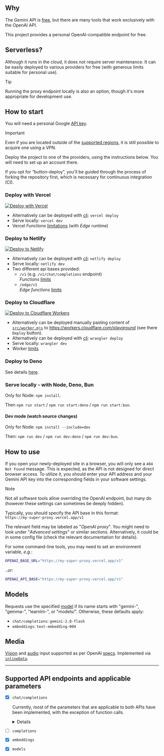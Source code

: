 ## Why

The Gemini API is [free](https://ai.google.dev/pricing "limits applied!"),
but there are many tools that work exclusively with the OpenAI API.

This project provides a personal OpenAI-compatible endpoint for free.


## Serverless?

Although it runs in the cloud, it does not require server maintenance.
It can be easily deployed to various providers for free
(with generous limits suitable for personal use).

> [!TIP]
> Running the proxy endpoint locally is also an option,
> though it's more appropriate for development use.


## How to start

You will need a personal Google [API key](https://makersuite.google.com/app/apikey).

> [!IMPORTANT]
> Even if you are located outside of the [supported regions](https://ai.google.dev/gemini-api/docs/available-regions#available_regions),
> it is still possible to acquire one using a VPN.

Deploy the project to one of the providers, using the instructions below.
You will need to set up an account there.

If you opt for “button-deploy”, you'll be guided through the process of forking the repository first,
which is necessary for continuous integration (CI).


### Deploy with Vercel

 [![Deploy with Vercel](https://vercel.com/button)](https://vercel.com/new/clone?repository-url=https://github.com/PublicAffairs/openai-gemini&repository-name=my-openai-gemini)
- Alternatively can be deployed with [cli](https://vercel.com/docs/cli):
  `vercel deploy`
- Serve locally: `vercel dev`
- Vercel _Functions_ [limitations](https://vercel.com/docs/functions/limitations) (with _Edge_ runtime)


### Deploy to Netlify

[![Deploy to Netlify](https://www.netlify.com/img/deploy/button.svg)](https://app.netlify.com/start/deploy?repository=https://github.com/PublicAffairs/openai-gemini&integrationName=integrationName&integrationSlug=integrationSlug&integrationDescription=integrationDescription)
- Alternatively can be deployed with [cli](https://docs.netlify.com/cli/get-started/):
  `netlify deploy`
- Serve locally: `netlify dev`
- Two different api bases provided:
  - `/v1` (e.g. `/v1/chat/completions` endpoint)  
    _Functions_ [limits](https://docs.netlify.com/functions/get-started/?fn-language=js#synchronous-function-2)
  - `/edge/v1`  
    _Edge functions_ [limits](https://docs.netlify.com/edge-functions/limits/)


### Deploy to Cloudflare

[![Deploy to Cloudflare Workers](https://deploy.workers.cloudflare.com/button)](https://deploy.workers.cloudflare.com/?url=https://github.com/PublicAffairs/openai-gemini)
- Alternatively can be deployed manually pasting content of [`src/worker.mjs`](src/worker.mjs)
  to https://workers.cloudflare.com/playground (see there `Deploy` button).
- Alternatively can be deployed with [cli](https://developers.cloudflare.com/workers/wrangler/):
  `wrangler deploy`
- Serve locally: `wrangler dev`
- _Worker_ [limits](https://developers.cloudflare.com/workers/platform/limits/#worker-limits)


### Deploy to Deno

See details [here](https://github.com/PublicAffairs/openai-gemini/discussions/19).


### Serve locally - with Node, Deno, Bun

Only for Node: `npm install`.

Then `npm run start` / `npm run start:deno` / `npm run start:bun`.


#### Dev mode (watch source changes)

Only for Node: `npm install --include=dev`

Then: `npm run dev` / `npm run dev:deno` / `npm run dev:bun`.


## How to use
If you open your newly-deployed site in a browser, you will only see a `404 Not Found` message. This is expected, as the API is not designed for direct browser access.
To utilize it, you should enter your API address and your Gemini API key into the corresponding fields in your software settings.

> [!NOTE]
> Not all software tools allow overriding the OpenAI endpoint, but many do
> (however these settings can sometimes be deeply hidden).

Typically, you should specify the API base in this format:  
`https://my-super-proxy.vercel.app/v1`

The relevant field may be labeled as "_OpenAI proxy_".
You might need to look under "_Advanced settings_" or similar sections.
Alternatively, it could be in some config file (check the relevant documentation for details).

For some command-line tools, you may need to set an environment variable, _e.g._:
```sh
OPENAI_BASE_URL="https://my-super-proxy.vercel.app/v1"
```
_..or_:
```sh
OPENAI_API_BASE="https://my-super-proxy.vercel.app/v1"
```


## Models

Requests use the specified [model] if its name starts with "gemini-", "gemma-", "learnlm-", 
or "models/". Otherwise, these defaults apply:

- `chat/completions`: `gemini-2.0-flash`
- `embeddings`: `text-embedding-004`

[model]: https://ai.google.dev/gemini-api/docs/models/gemini


## Media

[Vision] and [audio] input supported as per OpenAI [specs].
Implemented via [`inlineData`](https://ai.google.dev/api/caching#Part).

[vision]: https://platform.openai.com/docs/guides/vision
[audio]: https://platform.openai.com/docs/guides/audio?audio-generation-quickstart-example=audio-in
[specs]: https://platform.openai.com/docs/api-reference/chat/create

---

## Supported API endpoints and applicable parameters

- [x] `chat/completions`

  Currently, most of the parameters that are applicable to both APIs have been implemented,
  with the exception of function calls.
  <details>

  - [x] `messages`
      - [x] `content`
      - [x] `role`
          - [x] "system" (=>`system_instruction`)
          - [x] "user"
          - [x] "assistant"
          - [ ] "tool" (v1beta)
      - [ ] `name`
      - [ ] `tool_calls`
  - [x] `model`
  - [x] `frequency_penalty`
  - [ ] `logit_bias`
  - [ ] `logprobs`
  - [ ] `top_logprobs`
  - [x] `max_tokens`, `max_completion_tokens`
  - [x] `n` (`candidateCount` <8, not for streaming)
  - [x] `presence_penalty`
  - [x] `response_format`
      - [x] "json_object"
      - [x] "json_schema" (a select subset of an OpenAPI 3.0 schema object)
      - [x] "text"
  - [ ] `seed`
  - [x] `stop`: string|array (`stopSequences` [1,5])
  - [x] `stream`
  - [x] `stream_options`
      - [x] `include_usage`
  - [x] `temperature` (0.0..2.0 for OpenAI, but Gemini supports up to infinity)
  - [x] `top_p`
  - [ ] `tools` (v1beta)
  - [ ] `tool_choice` (v1beta)
  - [ ] `parallel_tool_calls`

  </details>
- [ ] `completions`
- [x] `embeddings`
- [x] `models`
